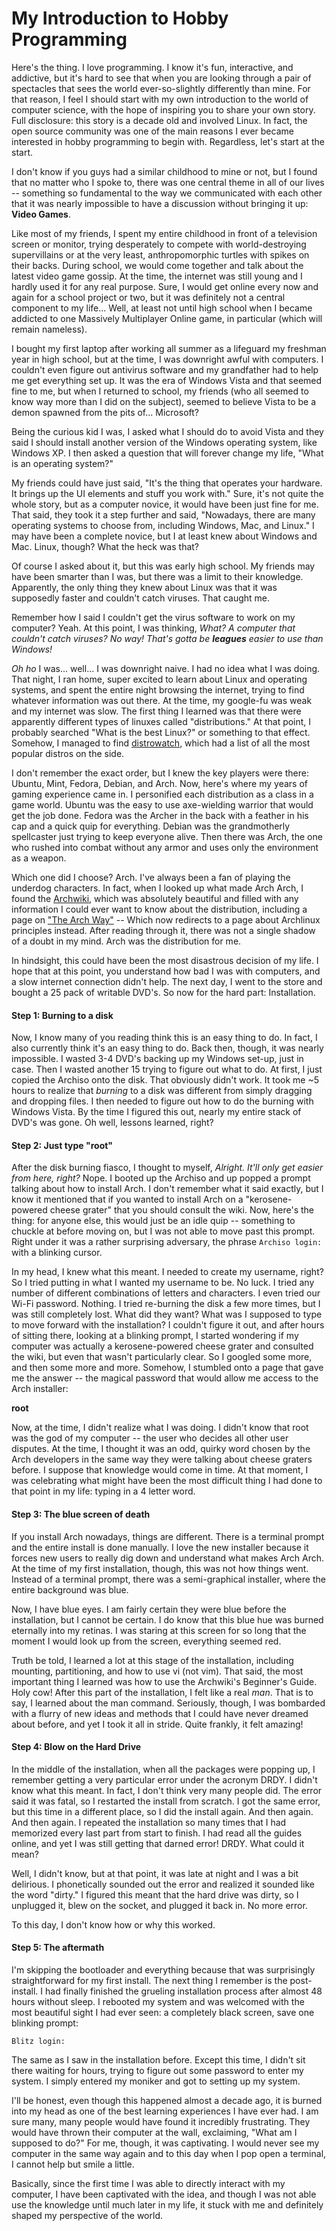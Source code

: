 # My Introduction to Hobby Programming

Here's the thing. I love programming. I know it's fun, interactive, and addictive, but it's hard to see that when you are looking through a pair of spectacles that sees the world ever-so-slightly differently than mine. For that reason, I feel I should start with my own introduction to the world of computer science, with the hope of inspiring you to share your own story. Full disclosure: this story is a decade old and involved Linux. In fact, the open source community was one of the main reasons I ever became interested in hobby programming to begin with. Regardless, let's start at the start.

I don't know if you guys had a similar childhood to mine or not, but I found that no matter who I spoke to, there was one central theme in all of our lives -- something so fundamental to the way we communicated with each other that it was nearly impossible to have a discussion without bringing it up: **Video Games**.

Like most of my friends, I spent my entire childhood in front of a television screen or monitor, trying desperately to compete with world-destroying supervillains or at the very least, anthropomorphic turtles with spikes on their backs. During school, we would come together and talk about the latest video game gossip. At the time, the internet was still young and I hardly used it for any real purpose. Sure, I would get online every now and again for a school project or two, but it was definitely not a central component to my life... Well, at least not until high school when I became addicted to one Massively Multiplayer Online game, in particular (which will remain nameless).

I bought my first laptop after working all summer as a lifeguard my freshman year in high school, but at the time, I was downright awful with computers. I couldn't even figure out antivirus software and my grandfather had to help me get everything set up. It was the era of Windows Vista and that seemed fine to me, but when I returned to school, my friends (who all seemed to know way more than I did on the subject), seemed to believe Vista to be a demon spawned from the pits of... Microsoft?

Being the curious kid I was, I asked what I should do to avoid Vista and they said I should install another version of the Windows operating system, like Windows XP. I then asked a question that will forever change my life, "What is an operating system?"

My friends could have just said, "It's the thing that operates your hardware. It brings up the UI elements and stuff you work with." Sure, it's not quite the whole story, but as a computer novice, it would have been just fine for me. That said, they took it a step further and said, "Nowadays, there are many operating systems to choose from, including Windows, Mac, and Linux." I may have been a complete novice, but I at least knew about Windows and Mac. Linux, though? What the heck was that?

Of course I asked about it, but this was early high school. My friends may have been smarter than I was, but there was a limit to their knowledge. Apparently, the only thing they knew about Linux was that it was supposedly faster and couldn't catch viruses. That caught me.

Remember how I said I couldn't get the virus software to work on my computer? Yeah. At this point, I was thinking, *What? A computer that couldn't catch viruses? No way! That's gotta be **leagues** easier to use than Windows!*

*Oh ho* I was... well... I was downright naive. I had no idea what I was doing. That night, I ran home, super excited to learn about Linux and operating systems, and spent the entire night browsing the internet, trying to find whatever information was out there. At the time, my google-fu was weak and my internet was slow. The first thing I learned was that there were apparently different types of linuxes called "distributions." At that point, I probably searched "What is the best Linux?" or something to that effect. Somehow, I managed to find [distrowatch](https://distrowatch.com/), which had a list of all the most popular distros on the side.

I don't remember the exact order, but I knew the key players were there: Ubuntu, Mint, Fedora, Debian, and Arch. Now, here's where my years of gaming experience came in. I personified each distribution as a class in a game world. Ubuntu was the easy to use axe-wielding warrior that would get the job done. Fedora was the Archer in the back with a feather in his cap and a quick quip for everything. Debian was the grandmotherly spellcaster just trying to keep everyone alive. Then there was Arch, the one who rushed into combat without any armor and uses only the environment as a weapon.

Which one did I choose? Arch. I've always been a fan of playing the underdog characters. In fact, when I looked up what made Arch Arch, I found the [Archwiki](https://wiki.Archlinux.org/), which was absolutely beautiful and filled with any information I could ever want to know about the distribution, including a page on ["The Arch Way"](https://wiki.Archlinux.org/index.php/Arch_Linux#Principles) -- Which now redirects to a page about Archlinux principles instead. After reading through it, there was not a single shadow of a doubt in my mind. Arch was the distribution for me.

In hindsight, this could have been the most disastrous decision of my life. I hope that at this point, you understand how bad I was with computers, and a slow internet connection didn't help. The next day, I went to the store and bought a 25 pack of writable DVD's. So now for the hard part: Installation.

#### Step 1: Burning to a disk

Now, I know many of you reading think this is an easy thing to do. In fact, I also currently think it's an easy thing to do. Back then, though, it was nearly impossible. I wasted 3-4 DVD's backing up my Windows set-up, just in case. Then I wasted another 15 trying to figure out what to do. At first, I just copied the Archiso onto the disk. That obviously didn't work. It took me ~5 hours to realize that *burning* to a disk was different from simply dragging and dropping files. I then needed to figure out how to do the burning with Windows Vista. By the time I figured this out, nearly my entire stack of DVD's was gone. Oh well, lessons learned, right?

#### Step 2: Just type "root"

After the disk burning fiasco, I thought to myself, *Alright. It'll only get easier from here, right?* Nope. I booted up the Archiso and up popped a prompt talking about how to install Arch. I don't remember what it said exactly, but I know it mentioned that if you wanted to install Arch on a "kerosene-powered cheese grater" that you should consult the wiki. Now, here's the thing: for anyone else, this would just be an idle quip -- something to chuckle at before moving on, but I was not able to move past this prompt. Right under it was a rather surprising adversary, the phrase `Archiso login:` with a blinking cursor.

In my head, I knew what this meant. I needed to create my username, right? So I tried putting in what I wanted my username to be. No luck. I tried any number of different combinations of letters and characters. I even tried our Wi-Fi password. Nothing. I tried re-burning the disk a few more times, but I was still completely lost. What did they want? What was I supposed to type to move forward with the installation? I couldn't figure it out, and after hours of sitting there, looking at a blinking prompt, I started wondering if my computer was actually a kerosene-powered cheese grater and consulted the wiki, but even that wasn't particularly clear. So I googled some more, and then some more and more. Somehow, I stumbled onto a page that gave me the answer -- the magical password that would allow me access to the Arch installer:

**root**

Now, at the time, I didn't realize what I was doing. I didn't know that root was the god of my computer -- the user who decides all other user disputes. At the time, I thought it was an odd, quirky word chosen by the Arch developers in the same way they were talking about cheese graters before. I suppose that knowledge would come in time. At that moment, I was celebrating what might have been the most difficult thing I had done to that point in my life: typing in a 4 letter word.

#### Step 3: The blue screen of death

If you install Arch nowadays, things are different. There is a terminal prompt and the entire install is done manually. I love the new installer because it forces new users to really dig down and understand what makes Arch Arch. At the time of my first installation, though, this was not how things went. Instead of a terminal prompt, there was a semi-graphical installer, where the entire background was blue.

Now, I have blue eyes. I am fairly certain they were blue before the installation, but I cannot be certain. I do know that this blue hue was burned eternally into my retinas. I was staring at this screen for so long that the moment I would look up from the screen, everything seemed red.

Truth be told, I learned a lot at this stage of the installation, including mounting, partitioning, and how to use vi (not vim). That said, the most important thing I learned was how to use the Archwiki's Beginner's Guide. Holy cow! After this part of the installation, I felt like a real *man*. That is to say, I learned about the man command. Seriously, though, I was bombarded with a flurry of new ideas and methods that I could have never dreamed about before, and yet I took it all in stride. Quite frankly, it felt amazing!

#### Step 4: Blow on the Hard Drive

In the middle of the installation, when all the packages were popping up, I remember getting a very particular error under the acronym DRDY. I didn't know what this meant. In fact, I don't think very many people did. The error said it was fatal, so I restarted the install from scratch. I got the same error, but this time in a different place, so I did the install again. And then again. And then again. I repeated the installation so many times that I had memorized every last part from start to finish. I had read all the guides online, and yet I was still getting that darned error! DRDY. What could it mean?

Well, I didn't know, but at that point, it was late at night and I was a bit delirious. I phonetically sounded out the error and realized it sounded like the word "dirty." I figured this meant that the hard drive was dirty, so I unplugged it, blew on the socket, and plugged it back in. No more error.

To this day, I don't know how or why this worked.

#### Step 5: The aftermath

I'm skipping the bootloader and everything because that was surprisingly straightforward for my first install. The next thing I remember is the post-install. I had finally finished the grueling installation process after almost 48 hours without sleep. I rebooted my system and was welcomed with the most beautiful sight I had ever seen: a completely black screen, save one blinking prompt:

```
Blitz login:
```

The same as I saw in the installation before. Except this time, I didn't sit there waiting for hours, trying to figure out some password to enter my system. I simply entered my moniker and got to setting up my system.

I'll be honest, even though this happened almost a decade ago, it is burned into my head as one of the best learning experiences I have ever had. I am sure many, many people would have found it incredibly frustrating. They would have thrown their computer at the wall, exclaiming, "What am I supposed to do?" For me, though, it was captivating. I would never see my computer in the same way again and to this day when I pop open a terminal, I cannot help but smile a little.

Basically, since the first time I was able to directly interact with my computer, I have been captivated with the idea, and though I was not able use the knowledge until much later in my life, it stuck with me and definitely shaped my perspective of the world.
